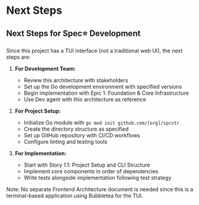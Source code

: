 # Next Steps

## Next Steps for Spec⭐️ Development

Since this project has a TUI interface (not a traditional web UI), the next steps are:

1. **For Development Team:**
   - Review this architecture with stakeholders
   - Set up the Go development environment with specified versions
   - Begin implementation with Epic 1: Foundation & Core Infrastructure
   - Use Dev agent with this architecture as reference

2. **For Project Setup:**
   - Initialize Go module with `go mod init github.com/[org]/spcstr`
   - Create the directory structure as specified
   - Set up GitHub repository with CI/CD workflows
   - Configure linting and testing tools

3. **For Implementation:**
   - Start with Story 1.1: Project Setup and CLI Structure
   - Implement core components in order of dependencies
   - Write tests alongside implementation following test strategy

Note: No separate Frontend Architecture document is needed since this is a terminal-based application using Bubbletea for the TUI.